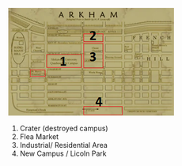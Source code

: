 ![Arkham City](https://github.com/LittleBeasts/documentation/blob/00b3708bdb5f43917f94321ad93ca043721fe568/basicconcepts/theworld/arkhamSketches/map.png)

1. Crater (destroyed campus)
2. Flea Market
3. Industrial/ Residential Area
4. New Campus / Licoln Park
